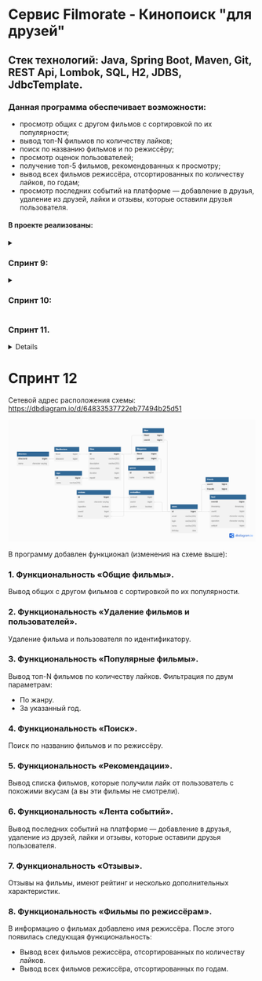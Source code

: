 # Сервис Filmorate - Кинопоиск "для друзей"

## Стек технологий: Java, Spring Boot, Maven, Git, REST Api, Lombok, SQL, H2, JDBS, JdbcTemplate.

### Данная программа обеспечивает возможности:
- просмотр общих с другом фильмов с сортировкой по их популярности;
- вывод топ-N фильмов по количеству лайков;
- поиск по названию фильмов и по режиссёру;
- просмотр оценок пользователей;
- получение топ-5 фильмов, рекомендованных к просмотру;
- вывод всех фильмов режиссёра, отсортированных по количеству лайков, по годам;
- просмотр последних событий на платформе — добавление в друзья, удаление из друзей, лайки и отзывы, которые оставили друзья пользователя.

#### В проекте реализованы: 

<details>
    <summary><h3> Спринт 9:</h3></summary>
Выполнено проектирование согласно Техническому заданию:
1. Определены модели данных приложения: Film, User;
2. Организовано предварительной хранение данных;
3. Созданы REST-контроллеры: FilmController, UserController;
3. Задана валидация данных;
4. Выполнено логирование данных;
5. Валидация проверяется тестами Unit5.
</details>

<details>
    <summary><h3> Спринт 10:</h3></summary>
1. Переработана архитектура проекта:
* созданы интерфейсы FilmStorage и UserStorage; 
* созданы классы InMemoryFilmStorage и InMemoryUserStorage (@Component); 
* созданы классы UserService и FilmService (@Service);
2. API доведен до соответствия REST;
3. Настроен ExceptionHandler для централизованной обработки ошибок
</details>

<summary><h3> Спринт 11. </h3></summary>
<details>
Часть 1:
1. Переработана архитектура проекта: добавлены дополнительные поля в классы Film (жанр и рейтинг) и User (список дружбы).
 
2. Спроектирована схема БД:
   ![ER-диаграмма](/images/FILMORATE_DB.png)
* Связь между users (пользователи) и friends (таблица сопоставления друзей) "many to many";
* Связь между users и films  "many to many" через табличку likes;
* Связь между film и genres  "many to many" через табличку filmgenres; 
* Связь между mpa и film "one to many" т.к. mpaid уникален и может быть присвоен множеству фильмов;
* Для таблиц friends, likes и filmgenres использованы составные Primary Key из двух id.

3. ### Примеры запросов

<details>
    <summary><h3>Работа с фильмами:</h3></summary>

* Запрос фильма по id:

```SQL
SELECT f.name,
       f.description,
       f.releaseDate,
       f.duration,
       m.name,
       g.name
FROM films f
JOIN mpa m ON f.mpaid = m.id
JOIN filmgenres fg ON f.id = fg.filmid
JOIN genres g ON fg.genreid = g.id
WHERE f.id = ?;
```   

* Запрос всех фильмов:

```SQL
SELECT f.name,
       f.description,
       f.releaseDate,
       f.duration,
       m.name,
       g.name
FROM films f
JOIN mpa m ON f.mpaid = m.id
JOIN filmgenres fg ON f.id = fg.filmid
JOIN genres g ON fg.genreid = g.id;
```

* Запрос топ-N фильмов по количеству лайков:
```SQL
SELECT f.name,
       COUNT(l.filmid) AS likes_count
FROM films f
JOIN likes l ON f.id = l.filmid
GROUP BY f.name
ORDER BY likes_count DESC
LIMIT N;
```
</details>

<details>
    <summary><h3>Работа с пользователями:</h3></summary>

* Запрос пользователя по id:

```SQL
SELECT *
FROM users
WHERE id = ?;
```   

* Запрос всех пользователей:

```SQL
SELECT *
FROM users;
``` 

</details>

<details>
    <summary><h3>Работа с жанрами:</h3></summary>

* Запрос жанра по id:

```SQL
SELECT *
FROM genres
WHERE id = ?;
``` 

* Запрос всех жанров:

```SQL
SELECT *
FROM genres;
```   
</details>

<details>
    <summary><h3>Работа с рейтингами MPA:</h3></summary>

* Запрос рейтинга по id:

```SQL
SELECT *
FROM mpa
WHERE id = ?;
``` 

* Запрос всех рейтингов MPA:

```SQL
SELECT *
FROM mpa;
```   
</details>

## Инструкция по установке

- [Требования](#требования)
- [Установка](#установка)
- [Запуск](#запуск)

### Требования

- Apache Maven 3.6.0 и позднее
- JDK 11 и позднее

### Установка

1. Клонировать репозиторий:
```bash
git clone https://github.com/AKnazzz/java-filmorate.git
```

2. Перейти в корневую директорию проекта:
```bash
cd java-filmorate
```

3. Собрать проект, используя Maven:
```bash
mvn clean install
```

### Запуск

После установки запустить приложение:
```bash
mvn spring-boot:run
```
</details>


#  Спринт 12

Сетевой адрес расположения схемы: https://dbdiagram.io/d/64833537722eb77494b25d51

![](images/FILMORATE_DBSPR12.png)

В программу добавлен функционал (изменения на схеме выше):
### 1. Функциональность «Общие фильмы».
Вывод общих с другом фильмов с сортировкой по их популярности.
### 2. Функциональность «Удаление фильмов и пользователей».
Удаление фильма и пользователя по идентификатору.
### 3. Функциональность «Популярные фильмы».
Вывод топ-N фильмов по количеству лайков.
Фильтрация по двум параметрам:
 - По жанру.
 - За указанный год.
### 4. Функциональность «Поиск».
Поиск по названию фильмов и по режиссёру.
### 5. Функциональность «Рекомендации».
Вывод списка фильмов, которые получили лайк от пользователь с похожими вкусам (а вы эти фильмы не смотрели).
### 6. Функциональность «Лента событий».
Вывод последних событий на платформе — добавление в друзья, удаление из друзей, лайки и отзывы, которые оставили друзья пользователя.
### 7. Функциональность «Отзывы».
Отзывы на фильмы, имеют рейтинг и несколько дополнительных характеристик.
### 8. Функциональность «Фильмы по режиссёрам».
В информацию о фильмах добавлено имя режиссёра. После этого появилась следующая функциональность:
 - Вывод всех фильмов режиссёра, отсортированных по количеству лайков.
 - Вывод всех фильмов режиссёра, отсортированных по годам.

